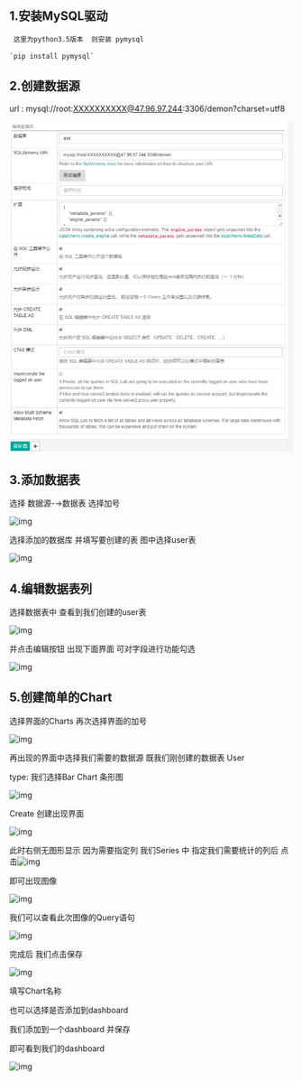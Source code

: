 ## 1.安装MySQL驱动

     这里为python3.5版本  则安装 pymysql

```
`pip install pymysql`
```

## 2.创建数据源

url : mysql://root:XXXXXXXXXX@47.96.97.244:3306/demon?charset=utf8

![1534834179551](../kudu/assets/1534834179551.png)



## 3.添加数据表

选择 数据源-→数据表  选择加号

![img](file:///C:/Users/Jerry%20Run/Desktop/06.%E6%95%B0%E6%8D%AE%E6%BA%90-%E6%95%B0%E6%8D%AE%E5%BA%93-Demo%20-%20%E7%A0%94%E5%8F%91%E9%83%A8%20-%20Confluence_files/image2018-8-9_16-46-59.png)

选择添加的数据库  并填写要创建的表  图中选择user表

![img](file:///C:/Users/Jerry%20Run/Desktop/06.%E6%95%B0%E6%8D%AE%E6%BA%90-%E6%95%B0%E6%8D%AE%E5%BA%93-Demo%20-%20%E7%A0%94%E5%8F%91%E9%83%A8%20-%20Confluence_files/image2018-8-9_16-47-35.png)



## 4.编辑数据表列

选择数据表中 查看到我们创建的user表  

![img](file:///C:/Users/Jerry%20Run/Desktop/06.%E6%95%B0%E6%8D%AE%E6%BA%90-%E6%95%B0%E6%8D%AE%E5%BA%93-Demo%20-%20%E7%A0%94%E5%8F%91%E9%83%A8%20-%20Confluence_files/image2018-8-9_16-48-46.png)

并点击编辑按钮  出现下面界面  可对字段进行功能勾选

![img](file:///C:/Users/Jerry%20Run/Desktop/06.%E6%95%B0%E6%8D%AE%E6%BA%90-%E6%95%B0%E6%8D%AE%E5%BA%93-Demo%20-%20%E7%A0%94%E5%8F%91%E9%83%A8%20-%20Confluence_files/image2018-8-9_16-48-29.png)



## 5.创建简单的Chart

选择界面的Charts 再次选择界面的加号

![img](file:///C:/Users/Jerry%20Run/Desktop/06.%E6%95%B0%E6%8D%AE%E6%BA%90-%E6%95%B0%E6%8D%AE%E5%BA%93-Demo%20-%20%E7%A0%94%E5%8F%91%E9%83%A8%20-%20Confluence_files/image2018-8-9_16-50-15.png)

再出现的界面中选择我们需要的数据源 既我们刚创建的数据表  User

type: 我们选择Bar Chart  条形图

![img](file:///C:/Users/Jerry%20Run/Desktop/06.%E6%95%B0%E6%8D%AE%E6%BA%90-%E6%95%B0%E6%8D%AE%E5%BA%93-Demo%20-%20%E7%A0%94%E5%8F%91%E9%83%A8%20-%20Confluence_files/image2018-8-9_16-50-51.png)

Create 创建出现界面

![img](file:///C:/Users/Jerry%20Run/Desktop/06.%E6%95%B0%E6%8D%AE%E6%BA%90-%E6%95%B0%E6%8D%AE%E5%BA%93-Demo%20-%20%E7%A0%94%E5%8F%91%E9%83%A8%20-%20Confluence_files/image2018-8-9_16-52-44.png)

此时右侧无图形显示  因为需要指定列  我们Series 中 指定我们需要统计的列后 点击![img](file:///C:/Users/Jerry%20Run/Desktop/06.%E6%95%B0%E6%8D%AE%E6%BA%90-%E6%95%B0%E6%8D%AE%E5%BA%93-Demo%20-%20%E7%A0%94%E5%8F%91%E9%83%A8%20-%20Confluence_files/image2018-8-9_16-54-31.png) 

即可出现图像

![img](file:///C:/Users/Jerry%20Run/Desktop/06.%E6%95%B0%E6%8D%AE%E6%BA%90-%E6%95%B0%E6%8D%AE%E5%BA%93-Demo%20-%20%E7%A0%94%E5%8F%91%E9%83%A8%20-%20Confluence_files/image2018-8-9_16-53-44.png)



我们可以查看此次图像的Query语句

![img](file:///C:/Users/Jerry%20Run/Desktop/06.%E6%95%B0%E6%8D%AE%E6%BA%90-%E6%95%B0%E6%8D%AE%E5%BA%93-Demo%20-%20%E7%A0%94%E5%8F%91%E9%83%A8%20-%20Confluence_files/image2018-8-9_16-55-17.png)

完成后 我们点击保存

![img](file:///C:/Users/Jerry%20Run/Desktop/06.%E6%95%B0%E6%8D%AE%E6%BA%90-%E6%95%B0%E6%8D%AE%E5%BA%93-Demo%20-%20%E7%A0%94%E5%8F%91%E9%83%A8%20-%20Confluence_files/image2018-8-9_16-56-16.png)

填写Chart名称  

也可以选择是否添加到dashboard

我们添加到一个dashboard  并保存

即可看到我们的dashboard

![img](file:///C:/Users/Jerry%20Run/Desktop/06.%E6%95%B0%E6%8D%AE%E6%BA%90-%E6%95%B0%E6%8D%AE%E5%BA%93-Demo%20-%20%E7%A0%94%E5%8F%91%E9%83%A8%20-%20Confluence_files/image2018-8-9_16-57-36.png)